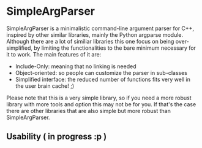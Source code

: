 # SimpleArgParser

SimpleArgParser is a minimalistic command-line argument parser for C++, inspired by other similar libraries, mainly the Python argparse module. Although there are a lot of similiar libraries this one focus on being over-simplified, by limiting the functionalities to the bare minimum necessary for it to work. The main features of it are:

* Include-Only: meaning that no linking is needed
* Object-oriented: so people can customize the parser in sub-classes
* Simplified interface: the reduced number of functions fits very well in the user brain cache! ;)

Please note that this is a very simple library, so if you need a more robust library with more tools and option this may not be for you. If that's the case there are other libraries that are also simple but more robust than SimpleArgParser.

## Usability ( in progress :p )
